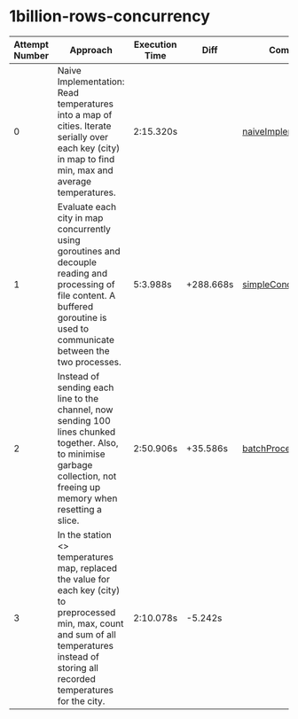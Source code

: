 # 1billion-rows-concurrency

| Attempt Number | Approach | Execution Time | Diff | Commit |
|-----------------|---|---|---|--|
|0| Naive Implementation: Read temperatures into a map of cities. Iterate serially over each key (city) in map to find min, max and average temperatures.| 2:15.320s | |[naiveImplementation](https://github.com/piyu37/1billion-rows-concurrency/pull/1/commits/d312accf1fd55e3090a55b55ad52662f98f05b10)|
|1| Evaluate each city in map concurrently using goroutines and decouple reading and processing of file content. A buffered goroutine is used to communicate between the two processes.|5:3.988s|+288.668s|[simpleConcurrency](https://github.com/piyu37/1billion-rows-concurrency/pull/2/commits/2d2c175eaaa823fbd0be48b03f39997d743a05cb)|
|2| Instead of sending each line to the channel, now sending 100 lines chunked together. Also, to minimise garbage collection, not freeing up memory when resetting a slice.|2:50.906s|+35.586s|[batchProcessing](https://github.com/piyu37/1billion-rows-concurrency/pull/3/commits/4c5fc8a25360ded4518cf2d8fa4f6ae7acc4fa62)|
|3| In the station <> temperatures map, replaced the value for each key (city) to preprocessed min, max, count and sum of all temperatures instead of storing all recorded temperatures for the city.|2:10.078s|-5.242s||